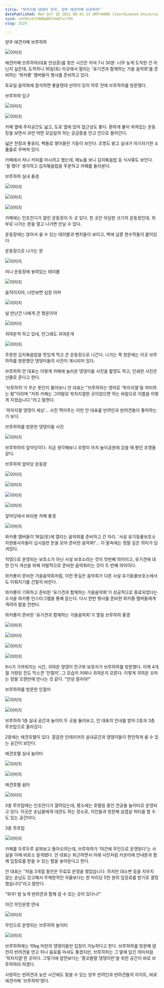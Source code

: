 ```yaml
---
title: "왁자지껄 댕댕이 천국, 양주 애견카페 브루하하"
datePublished: Mon Oct 18 2021 00:41:23 GMT+0000 (Coordinated Universal Time)
cuid: cm701utnf000p09lhb87vc759
slug: 2529

---
```



양주 애견카페 브루하하

![이미지](https://cdn.hashnode.com/res/hashnode/image/upload/v1739252112575/4e3df837-276d-4b3a-a1a5-aefa70b031b6.jpeg)

애견카페 브루하하(대표 안상훈)를 찾은 시간은 저녁 7시 30분. 너무 늦게 도착한 건 아닌지 싶은데, 도착하니 16일(토) 이곳에서 열리는 '유기견과 함께하는 가을 음악회'를 준비하는 '와카롱' 멤버들이 행사를 준비하고 있다.

토요일 음악회에 참석하면 좋을텐데 선약이 있어 하루 전에 브루하하를 방문했다.

브루하하 입구

![이미지](https://cdn.hashnode.com/res/hashnode/image/upload/v1739252115416/28a12364-4e70-4902-a412-7e8055843d0f.jpeg)

![이미지](https://cdn.hashnode.com/res/hashnode/image/upload/v1739252118412/47f3908a-e9ec-4dce-bc22-5ce5b4b2cac2.jpeg)

카페 옆에 주차공간도 넓고, 도로 옆에 있어 접근성도 좋다. 환하게 불이 켜져있는 운동장을 보면서 과연 어떤 모습일까 하는 궁금증을 안고 안으로 들어간다.

넓은 천정과 통유리, 벽돌로 쌓아올린 기둥이 보인다. 조명도 밝고 실내가 아기자기한 소품들로 꾸며져 있다.

카페에서 차나 커피를 마시려고 했는데, 메뉴를 보니 김치볶음밥 등 식사류도 보인다. '잘 됐다' 생각하고 김치볶음밥을 주문하고 카페를 둘러본다.

브루하하 실내 풍경

![이미지](https://cdn.hashnode.com/res/hashnode/image/upload/v1739252121242/4bd7287e-759f-4346-b42e-c17fa2940fd4.jpeg)

![이미지](https://cdn.hashnode.com/res/hashnode/image/upload/v1739252125518/aa731a3b-287d-44c2-b067-df205a9bc049.jpeg)

![이미지](https://cdn.hashnode.com/res/hashnode/image/upload/v1739252129831/458bede1-2db9-4629-a22b-843271b55463.jpeg)

카페에는 인조잔디가 깔린 운동장이 두 곳 있다. 한 곳은 아담한 크기의 운동장인데, 외부로 나가는 문을 열고 나가면 만날 수 있다.

운동장에는 앉아서 쉴 수 있는 테이블과 벤치들이 보이고, 벽에 심쿵 현수막들이 붙어있다.

운동장으로 나가는 문

![이미지](https://cdn.hashnode.com/res/hashnode/image/upload/v1739252132722/5c82fc1b-9e7b-4271-88a3-ce9a596db033.jpeg)

미니 운동장에 놓여있는 테이블

![이미지](https://cdn.hashnode.com/res/hashnode/image/upload/v1739252135706/031c5fdf-bb49-483c-8955-690786bbfe7b.jpeg)

움직이지마, 너만보면 심장 아퍼

![이미지](https://cdn.hashnode.com/res/hashnode/image/upload/v1739252138758/7d7068b0-5970-4d3f-9535-a6780f81cf86.jpeg)

널 만난건 나에게 큰 행운이야

![이미지](https://cdn.hashnode.com/res/hashnode/image/upload/v1739252141405/56afb046-1da4-4bcf-9727-b4a3de98b2a1.jpeg)

귀여운척 하고 있네, 안그래도 귀여운개

![이미지](https://cdn.hashnode.com/res/hashnode/image/upload/v1739252144850/f4497457-571e-4ba4-8022-83e368ba7182.jpeg)

주문한 김치볶음밥을 맛있게 먹고 큰 운동장으로 나간다. 나가는 쪽 창문에는 이곳 브루하하를 방문했던 댕댕이들의 사진이 게시되어 있다.

브루하하 안 대표는 이렇게 카페에 놀러온 댕댕이들 사진을 촬영도 하고, 인쇄한 사진은 선물로 준다고 한다.

'브루하하'가 무슨 뜻인지 물어보니 안 대표는 "브루하하는 영어로 '왁자지껄'을 의미하는 말"이라며 "저희 카페는 그야말로 왁자지껄한 곳이었으면 하는 바람으로 이름을 이렇게 지었습니다."라고 말한다.

'왁자지껄 댕댕이 세상'... 사진 찍어주는 이런 안 대표를 반려인과 반려견들이 좋아하는가 보다.

브루하하를 방문한 댕댕이들 사진

![이미지](https://cdn.hashnode.com/res/hashnode/image/upload/v1739252147526/9235095d-cdf9-4326-ae3e-7edba116a74b.jpeg)

브루하하의 앞마당이다. 지금 생각해보니 조명이 마치 놀이공원에 갔을 때 봤던 조명들 같다.

브루하하 앞마당 운동장

![이미지](https://cdn.hashnode.com/res/hashnode/image/upload/v1739252150390/b4a34878-f86d-478d-8efa-4ed153085148.jpeg)

![이미지](https://cdn.hashnode.com/res/hashnode/image/upload/v1739252153206/e19cba25-3849-4930-b03b-b3f8a66ec8ef.jpeg)

![이미지](https://cdn.hashnode.com/res/hashnode/image/upload/v1739252156006/21380182-708d-49b5-83b2-acea9130a4dd.jpeg)

![이미지](https://cdn.hashnode.com/res/hashnode/image/upload/v1739252158930/b0c5b3d9-98ef-43eb-b803-763f89e21a72.jpeg)

앞마당에서 바라본 카페 풍경

![이미지](https://cdn.hashnode.com/res/hashnode/image/upload/v1739252161850/3b9543cb-8059-41e7-bd92-44048c079a19.jpeg)

와카롱 멤버들이 16일(토)에 열리는 음악회를 준비하고 간 자리. '사설 유기동물보호소 자원봉사자들이 십시일반 돈을 모아 준비한 음악회!'... 이 말속에는 정말 깊은 의미가 담겨있다.

직영으로 운영되는 보호소가 아닌 사설 보호소라는 것이 첫번째 의미이고, 유기견에 대한 인식 개선을 위해 자발적으로 준비한 음악회라는 것이 두 번째 의미이다.

와카롱이 준비한 가을음악회처럼, 이런 뜻깊은 음악회가 다른 사설 유기동물보호소에서도 이뤄지기를 간절히 바란다.

와카롱이 기획하고 준비한 '유기견과 함께하는 가을음악회'가 성공적으로 종료되었다는 소식을 와카롱 인스타그램을 통해 듣는다. 다시 한번 행사를 준비한 와카롱 멤버들에게 격려의 말을 전한다.

와카롱이 준비한 '유기견과 함께하는 가을음악회'가 열릴 브루하하 풍경

![이미지](https://cdn.hashnode.com/res/hashnode/image/upload/v1739252165832/9b53e777-a772-4b88-99ec-4648841c8f65.jpeg)

![이미지](https://cdn.hashnode.com/res/hashnode/image/upload/v1739252168593/ddd900e6-a1df-4306-8455-f4e8beaa1f35.jpeg)

![이미지](https://cdn.hashnode.com/res/hashnode/image/upload/v1739252171449/5a495c64-949f-432f-95ef-bb19a4296874.jpeg)

![이미지](https://cdn.hashnode.com/res/hashnode/image/upload/v1739252175813/6a6ec3e3-0ec7-46a3-9aed-50c3188787b0.jpeg)

9시가 가까워지는 시간, 귀여운 댕댕이 친구와 보호자가 브루하하를 방문했다. 이제 4개월 가량된 진도 믹스견 '인절미', 그 모습이 어찌나 귀여운지 모른다. 이렇게 귀여운 꼬마는 정말 오랜만에 만나는 것 같다. "안녕 절미야!"

브루하하를 방문한 인절미

![이미지](https://cdn.hashnode.com/res/hashnode/image/upload/v1739252178398/adc40546-1f98-4a30-84a5-3341421c8f64.jpeg)

![이미지](https://cdn.hashnode.com/res/hashnode/image/upload/v1739252180777/8e37dde9-b899-4bce-a800-faa396aabcff.jpeg)

브루하하 1층 실내 공간과 놀이터 두 곳을 둘러보고, 안 대표의 안내를 받아 2층과 3층 루프탑으로 올라갔다.

2층에는 애견호텔이 있다. 깔끔한 인테리어의 실내공간과 댕댕이들이 편안하게 쉴 수 있는 공간이 보인다.

애견호텔 실내 놀이터

![이미지](https://cdn.hashnode.com/res/hashnode/image/upload/v1739252183334/48e9b6b5-2f6a-4c45-b76c-504948e6b4df.jpeg)

![이미지](https://cdn.hashnode.com/res/hashnode/image/upload/v1739252186423/23325b2a-827b-4e4d-b363-22fd91e55f8a.jpeg)

애견호텔 쉼터

![이미지](https://cdn.hashnode.com/res/hashnode/image/upload/v1739252189967/93bcbdc6-5112-4e5e-8116-ebc0a9135fc7.jpeg)

3층 루프탑에는 인조잔디가 깔려있는데, 평소에는 호텔링 중인 견공들 놀이터로 운영되고 있다. 이곳은 손님들에게 대관도 하는 장소로, 지인들과 방문해 삼겹살 파티를 할 수도 있는 공간이다.

3층 루프탑

![이미지](https://cdn.hashnode.com/res/hashnode/image/upload/v1739252192782/8118281b-d13d-4a67-9dc5-8f095793a642.jpeg)

카페를 두루두루 살펴보고 돌아오려는데, 브루하하가 '야간에 무인으로 운영된다'는 사실을 이때 비로소 알게됐다. 안 대표는 퇴근하면서 아래 사진처럼 카운터에 안내문과 함께 입장료를 받을 수 있는 함을 놓아둔다고 한다.

안 대표는 "처음 3개월 동안은 무료로 운영을 했었습니다. 하지만 대소변 등을 치우지 않는 손님도 있고해서 무제한적인 자율보다는 한 마리당 5천 원의 입장료를 받기로 결정했습니다"라고 말한다.

"와우! 밤 늦게 반려견과 함께 갈 수 있는 곳이 있다니!"

야간 무인운영 안내

![이미지](https://cdn.hashnode.com/res/hashnode/image/upload/v1739252196814/da4cd345-8770-4bb4-8b8d-b3e627a1834a.jpeg)

무인으로 운영되는 브루하하 놀이터

![이미지](https://cdn.hashnode.com/res/hashnode/image/upload/v1739252202240/783b9712-cc16-4d0c-b11b-2b4be4fc9954.jpeg)

브루하하에는 10kg 미만의 댕댕이들만 입장이 가능하다고 한다. 브루하하를 방문해 얌전히 반려견을 안고 차나 음료를 마셔도 좋겠지만, 브루하하는 그 말에 담긴 의미처럼 '왁자지껄'한 곳이다. 그렇기에 얌전보다는 '똥꼬발랄 댕댕이런'을 위한 공간이 바로 브루하하라 하겠다.

사랑하는 반려견과 늦은 시간에도 찾을 수 있는 양주 반려인과 반려견들의 아지트, 바로 애견카페 '브루하하'였다.